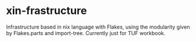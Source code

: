 # xin-frastructure
Infrastructure based in nix language with Flakes, using the modularity given by Flakes.parts and import-tree. Currently just for TUF workbook.
